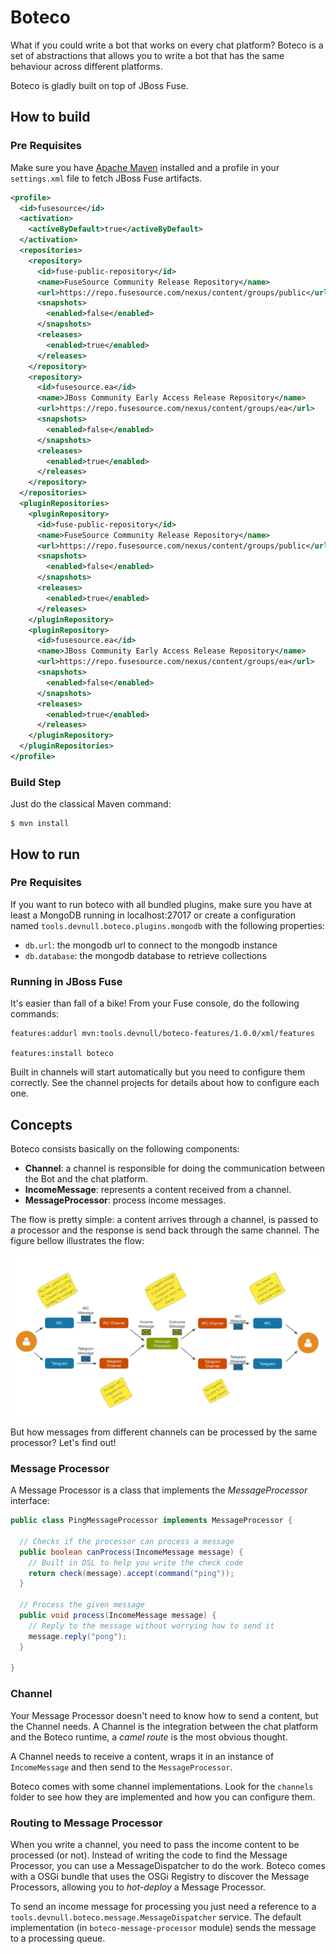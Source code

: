 # Boteco

What if you could write a bot that works on every chat platform? Boteco is a set of abstractions that allows you to write a bot that has the same behaviour across different platforms.

Boteco is gladly built on top of JBoss Fuse.

## How to build

### Pre Requisites

Make sure you have [Apache Maven](https://maven.apache.org) installed and a profile in your `settings.xml` file to fetch
JBoss Fuse artifacts.

~~~xml
<profile>
  <id>fusesource</id>
  <activation>
    <activeByDefault>true</activeByDefault>
  </activation>
  <repositories>
    <repository>
      <id>fuse-public-repository</id>
      <name>FuseSource Community Release Repository</name>
      <url>https://repo.fusesource.com/nexus/content/groups/public</url>
      <snapshots>
        <enabled>false</enabled>
      </snapshots>
      <releases>
        <enabled>true</enabled>
      </releases>
    </repository>
    <repository>
      <id>fusesource.ea</id>
      <name>JBoss Community Early Access Release Repository</name>
      <url>https://repo.fusesource.com/nexus/content/groups/ea</url>
      <snapshots>
        <enabled>false</enabled>
      </snapshots>
      <releases>
        <enabled>true</enabled>
      </releases>
    </repository>
  </repositories>
  <pluginRepositories>
    <pluginRepository>
      <id>fuse-public-repository</id>
      <name>FuseSource Community Release Repository</name>
      <url>https://repo.fusesource.com/nexus/content/groups/public</url>
      <snapshots>
        <enabled>false</enabled>
      </snapshots>
      <releases>
        <enabled>true</enabled>
      </releases>
    </pluginRepository>
    <pluginRepository>
      <id>fusesource.ea</id>
      <name>JBoss Community Early Access Release Repository</name>
      <url>https://repo.fusesource.com/nexus/content/groups/ea</url>
      <snapshots>
        <enabled>false</enabled>
      </snapshots>
      <releases>
        <enabled>true</enabled>
      </releases>
    </pluginRepository>
  </pluginRepositories>
</profile>
~~~

### Build Step

Just do the classical Maven command:

~~~
$ mvn install
~~~

## How to run

### Pre Requisites

If you want to run boteco with all bundled plugins, make sure you have at least a MongoDB running in localhost:27017 or
create a configuration named `tools.devnull.boteco.plugins.mongodb` with the following properties:

- `db.url`: the mongodb url to connect to the mongodb instance
- `db.database`: the mongodb database to retrieve collections

### Running in JBoss Fuse

It's easier than fall of a bike! From your Fuse console, do the following commands:

~~~
features:addurl mvn:tools.devnull/boteco-features/1.0.0/xml/features

features:install boteco
~~~

Built in channels will start automatically but you need to configure them correctly. See the channel projects for
details about how to configure each one.

## Concepts

Boteco consists basically on the following components:

- **Channel**: a channel is responsible for doing the communication between the Bot and the chat platform.
- **IncomeMessage**: represents a content received from a channel.
- **MessageProcessor**: process income messages.

The flow is pretty simple: a content arrives through a channel, is passed to a processor and the response is send back through the same channel. The figure bellow illustrates the flow:

![Overview](./assets/overview.png)

But how messages from different channels can be processed by the same processor? Let's find out!

### Message Processor

A Message Processor is a class that implements the _MessageProcessor_ interface:

~~~java
public class PingMessageProcessor implements MessageProcessor {

  // Checks if the processor can process a message
  public boolean canProcess(IncomeMessage message) {
    // Built in DSL to help you write the check code
    return check(message).accept(command("ping"));
  }

  // Process the given message
  public void process(IncomeMessage message) {
    // Reply to the message without worrying how to send it
    message.reply("pong");
  }

}
~~~

### Channel

Your Message Processor doesn't need to know how to send a content, but the Channel needs. A Channel is the integration between the chat platform and the Boteco runtime, a _camel route_ is the most obvious thought.

A Channel needs to receive a content, wraps it in an instance of `IncomeMessage` and then send to the `MessageProcessor`.

Boteco comes with some channel implementations. Look for the `channels` folder to see how they are implemented and how
you can configure them.

### Routing to Message Processor

When you write a channel, you need to pass the income content to be processed (or not). Instead of writing the code to
find the Message Processor, you can use a MessageDispatcher to do the work. Boteco comes with a OSGi bundle that uses
the OSGi Registry to discover the Message Processors, allowing you to _hot-deploy_ a Message Processor.

To send an income message for processing you just need a reference to a `tools.devnull.boteco.message.MessageDispatcher`
service. The default implementation (in `boteco-message-processor` module) sends the message to a processing queue.

